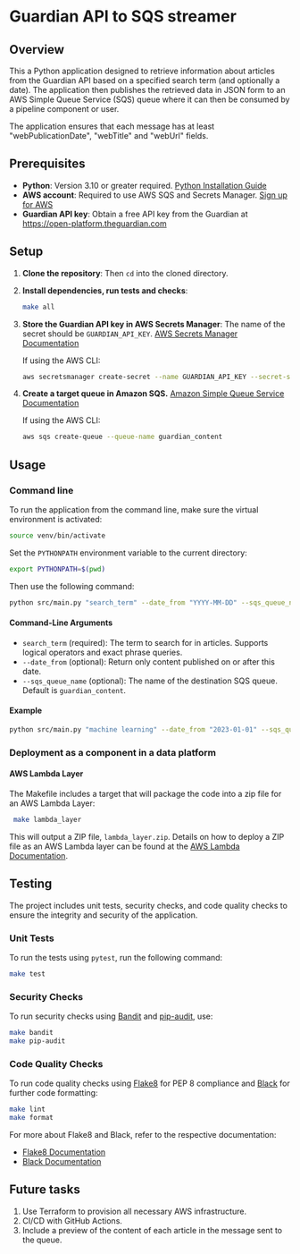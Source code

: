 # Guardian API to SQS streamer

## Overview
This a Python application designed to retrieve information about articles from the Guardian API based on a specified search term (and optionally a date). The application then publishes the retrieved data in JSON form to an AWS Simple Queue Service (SQS) queue where it can then be consumed by a pipeline component or user.

The application ensures that each message has at least "webPublicationDate", "webTitle" and "webUrl" fields.


## Prerequisites
- **Python**: Version 3.10 or greater required. [Python Installation Guide](https://www.python.org/downloads/)
- **AWS account**: Required to use AWS SQS and Secrets Manager. [Sign up for AWS](https://aws.amazon.com/)
- **Guardian API key**: Obtain a free API key from the Guardian at https://open-platform.theguardian.com


## Setup
1. **Clone the repository**:
   Then `cd` into the cloned directory.
2. **Install dependencies, run tests and checks**:
   ```sh
   make all
   ```
3. **Store the Guardian API key in AWS Secrets Manager**:
   The name of the secret should be `GUARDIAN_API_KEY`. [AWS Secrets Manager Documentation](https://docs.aws.amazon.com/secretsmanager/)

   If using the AWS CLI:
   ```sh
   aws secretsmanager create-secret --name GUARDIAN_API_KEY --secret-string "your-api-key-here"
   ```
4. **Create a target queue in Amazon SQS.**
   [Amazon Simple Queue Service Documentation](https://docs.aws.amazon.com/sqs/)

   If using the AWS CLI:
   ```sh
   aws sqs create-queue --queue-name guardian_content
   ```



## Usage
### Command line
To run the application from the command line, make sure the virtual environment is activated:
```sh
source venv/bin/activate
```

Set the `PYTHONPATH` environment variable to the current directory:
```sh
export PYTHONPATH=$(pwd)
```

Then use the following command:
```sh
python src/main.py "search_term" --date_from "YYYY-MM-DD" --sqs_queue_name "queue_name"
```

#### Command-Line Arguments
- `search_term` (required): The term to search for in articles. Supports logical operators and exact phrase queries.
- `--date_from` (optional): Return only content published on or after this date.
- `--sqs_queue_name` (optional): The name of the destination SQS queue. Default is `guardian_content`.

#### Example
```sh
python src/main.py "machine learning" --date_from "2023-01-01" --sqs_queue_name "guardian_content"
```


### Deployment as a component in a data platform
#### AWS Lambda Layer
The Makefile includes a target that will package the code into a zip file for an AWS Lambda Layer:
  ```sh
   make lambda_layer
   ```

This will output a ZIP file, `lambda_layer.zip`. Details on how to deploy a ZIP file as an AWS Lambda layer can be found at the [AWS Lambda Documentation](https://docs.aws.amazon.com/lambda/latest/dg/creating-deleting-layers.html).


## Testing

The project includes unit tests, security checks, and code quality checks to ensure the integrity and security of the application.

### Unit Tests
To run the tests using `pytest`, run the following command:
```sh
make test
```

### Security Checks

To run security checks using [Bandit](https://bandit.readthedocs.io/en/latest/) and [pip-audit](https://pypi.org/project/pip-audit/), use:
```sh
make bandit
make pip-audit
```

### Code Quality Checks

To run code quality checks using [Flake8](https://flake8.pycqa.org/) for PEP 8 compliance and [Black](https://black.readthedocs.io/en/stable/) for further code formatting:
```sh
make lint
make format
```

For more about Flake8 and Black, refer to the respective documentation:
- [Flake8 Documentation](https://flake8.pycqa.org/)
- [Black Documentation](https://black.readthedocs.io/en/stable/)

## Future tasks
1. Use Terraform to provision all necessary AWS infrastructure.
2. CI/CD with GitHub Actions.
3. Include a preview of the content of each article in the message sent to the queue.